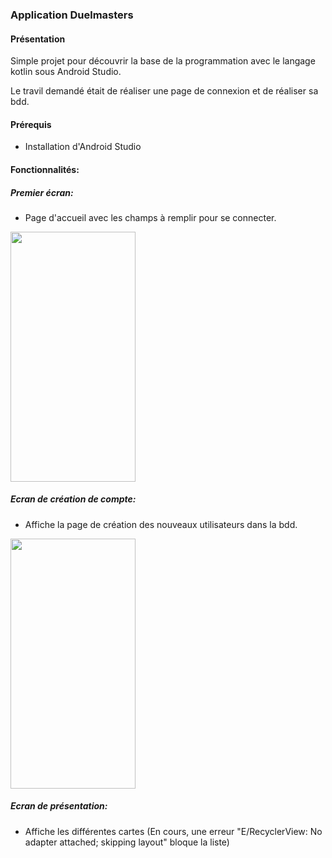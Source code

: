 ### Application Duelmasters    

#### Présentation

Simple projet pour découvrir la base de la programmation avec le langage kotlin sous Android Studio.

Le travil demandé était de réaliser une page de connexion et de réaliser sa bdd.  

#### Prérequis
- Installation d'Android Studio

#### Fonctionnalités:

##### Premier écran:

 - Page d'accueil avec les champs à remplir pour se connecter.

<img src="https://user-images.githubusercontent.com/64125059/103382771-7fb35e00-4af0-11eb-8f51-62d096fb83b8.jpg" width="200" height="400"/>

##### Ecran de création de compte: 

 - Affiche la page de création des nouveaux utilisateurs dans la bdd.
 <img src= "https://user-images.githubusercontent.com/64125059/103383741-2cdba580-4af4-11eb-86f0-5173f2012755.jpg" width="200" height="400"/>


##### Ecran de présentation:

 - Affiche les différentes cartes (En cours, une erreur "E/RecyclerView: No adapter attached; skipping layout" bloque la liste)
 

